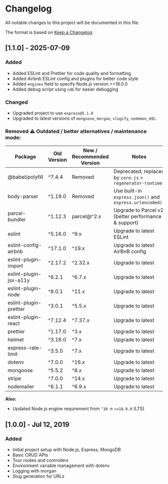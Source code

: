 # Changelog

All notable changes to this project will be documented in this file.

The format is based on [Keep a Changelog](https://keepachangelog.com/en/1.0.0/).

## [1.1.0] - 2025-07-09
### Added
- Added ESLint and Prettier for code quality and formatting
- Added Airbnb ESLint config and plugins for better code style
- Added `engines` field to specify Node.js version >=18.0.0
- Added debug script using `ndb` for easier debugging

### Changed
- Upgraded project to use `express@5.1.0`
- Upgraded to latest versions of `mongoose`, `morgan`, `slugify`, `nodemon`, etc.

### Removed ⚠ Outdated / better alternatives / maintenance mode:

| Package                  | Old Version      | New / Recommended Version | Notes                                      |
|-------------------------|------------------|-------------------------|---------------------------------------------|
| @babel/polyfill        | ^7.4.4           | Removed                 | Deprecated, replaced by `core-js` + `regenerator-runtime` |
| body-parser            | ^1.19.0          | Removed                 | Use built-in `express.json()` and `express.urlencoded()` |
| parcel-bundler         | ^1.12.3          | parcel@^2.x             | Upgrade to Parcel v2 (better performance & support) |
| eslint                 | ^5.16.0          | ^9.x                    | Upgrade to latest ESLint                   |
| eslint-config-airbnb   | ^17.1.0          | ^19.x                   | Upgrade to latest AirBnB config            |
| eslint-plugin-import   | ^2.17.2          | ^2.32.x                 | Upgrade to latest                          |
| eslint-plugin-jsx-a11y | ^6.2.1           | ^6.7.x                  | Upgrade to latest                          |
| eslint-plugin-node     | ^8.0.1           | ^11.x                   | Upgrade to latest                          |
| eslint-plugin-prettier | ^3.0.1           | ^5.5.x                  | Upgrade to latest                          |
| eslint-plugin-react    | ^7.12.4          | ^7.37.x                 | Upgrade to latest                          |
| prettier               | ^1.17.0          | ^3.x                    | Upgrade to latest                          |
| helmet                 | ^3.16.0          | ^7.x                    | Upgrade to latest                          |
| express-rate-limit     | ^3.5.0           | ^7.x                    | Upgrade to latest                          |
| dotenv                 | ^7.0.0           | ^16.x                   | Upgrade to latest                          |
| mongoose               | ^5.5.2           | ^8.x                    | Upgrade to latest                          |
| stripe                 | ^7.0.0           | ^14.x                   | Upgrade to latest                          |
| nodemailer             | ^6.1.1           | ^6.9.x                  | Upgrade to latest                          |

**Also:**
- Updated Node.js engine requirement from `^10` → `>=18.0.0` (LTS)


## [1.0.0] - Jul 12, 2019
### Added
- Initial project setup with Node.js, Express, MongoDB
- Basic CRUD APIs
- Tour routes and controllers
- Environment variable management with dotenv
- Logging with morgan
- Slug generation for URLs
